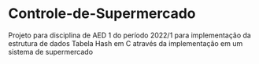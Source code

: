 # Controle-de-Supermercado
Projeto para disciplina de AED 1 do período 2022/1 para implementação da estrutura de dados Tabela Hash em C através da implementação em um sistema de supermercado
